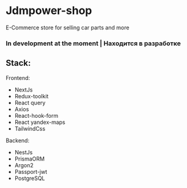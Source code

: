 # Jdmpower-shop
E-Commerce store for selling car parts and more 
### In development at the moment | Находится в разработке

## Stack:

Frontend:
- NextJs
- Redux-toolkit
- React query
- Axios
- React-hook-form
- React yandex-maps
- TailwindCss

Backend:
- NestJs
- PrismaORM
- Argon2
- Passport-jwt
- PostgreSQL
